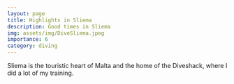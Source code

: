 ```yaml
---
layout: page
title: Highlights in Sliema
description: Good times in Sliema
img: assets/img/DiveSliema.jpeg
importance: 6
category: diving
---
```


Sliema is the touristic heart of Malta and the home of the Diveshack, where I did a lot of my training.
